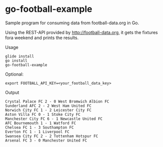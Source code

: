 # go-football-example
Sample program for consuming data from football-data.org in Go.

Using the REST-API provided by http://football-data.org, it gets the fixtures fora weekend and prints the results.

Usage
```
glide install
go install
go-football-example
```
Optional:
```
export FOOTBALL_API_KEY=<your_football_data_key>
```

Output
```
Crystal Palace FC 2 - 0 West Bromwich Albion FC
Sunderland AFC 2 - 2 West Ham United FC
Norwich City FC 1 - 2 Leicester City FC
Aston Villa FC 0 - 1 Stoke City FC
Manchester City FC 6 - 1 Newcastle United FC
AFC Bournemouth 1 - 1 Watford FC
Chelsea FC 1 - 3 Southampton FC
Everton FC 1 - 1 Liverpool FC
Swansea City FC 2 - 2 Tottenham Hotspur FC
Arsenal FC 3 - 0 Manchester United FC
```
